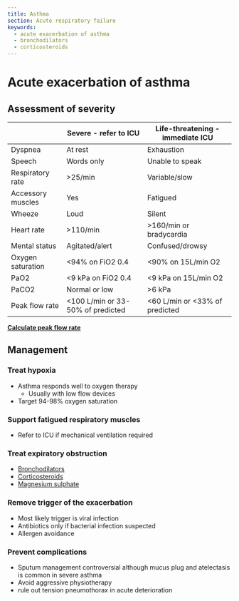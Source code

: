 ```yaml
---
title: Asthma
section: Acute respiratory failure
keywords:
  - acute exacerbation of asthma
  - bronchodilators
  - corticosteroids
---
```


# Acute exacerbation of asthma

## Assessment of severity

|                   | Severe - refer to ICU             | Life-threatening - immediate ICU |
|-------------------|-----------------------------------|----------------------------------|
| Dyspnea           | At rest                           | Exhaustion                       |
| Speech            | Words only                        | Unable to speak                  |
| Respiratory rate  | >25/min                           | Variable/slow                    |
| Accessory muscles | Yes                               | Fatigued                         |
| Wheeze            | Loud                              | Silent                           |
| Heart rate        | >110/min                          | >160/min or bradycardia          |
| Mental status     | Agitated/alert                    | Confused/drowsy                  |
| Oxygen saturation | <94% on FiO2 0.4                  | <90% on 15L/min O2               |
| PaO2              | <9 kPa on FiO2 0.4                | <9 kPa on 15L/min O2             |
| PaCO2             | Normal or low                     | >6 kPa                           |
| Peak flow rate    | <100 L/min or 33-50% of predicted | <60 L/min or <33% of predicted   |

**[Calculate peak flow rate](../calc/peak-flow-rate)**

## Management

### Treat hypoxia

- Asthma responds well to oxygen therapy
  - Usually with low flow devices
- Target 94-98% oxygen saturation

### Support fatigued respiratory muscles

- Refer to ICU if mechanical ventilation required

### Treat expiratory obstruction

- [Bronchodilators](../drugs/bronchodilators)
- [Corticosteroids](../drugs/corticosteroids)
- [Magnesium sulphate](../drugs/magnesium-sulphate)

### Remove trigger of the exacerbation

- Most likely trigger is viral infection
- Antibiotics only if bacterial infection suspected
- Allergen avoidance

### Prevent complications

- Sputum management controversial although mucus plug and atelectasis is common in severe asthma
- Avoid aggressive physiotherapy
- rule out tension pneumothorax in acute deterioration
